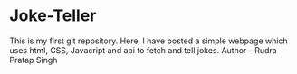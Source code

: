# Joke-Teller
This is my first git repository. Here, I have posted a simple webpage which uses html, CSS, Javacript and api to fetch and tell jokes.
Author - Rudra Pratap Singh
